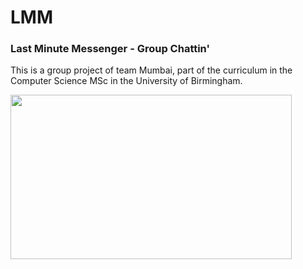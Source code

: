# LMM 
### Last Minute Messenger - Group Chattin'

This is a group project of team Mumbai, part of the curriculum in the Computer Science MSc in the University of Birmingham.

<img src="images/IODiagram.png" width="450" height="263">
